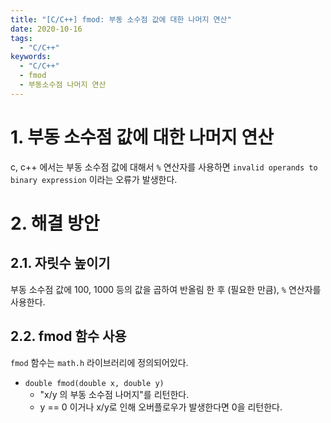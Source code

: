 ```yaml
---
title: "[C/C++] fmod: 부동 소수점 값에 대한 나머지 연산"
date: 2020-10-16
tags:
  - "C/C++"
keywords:
  - "C/C++"
  - fmod
  - 부동소수점 나머지 연산
---
```



# 1. 부동 소수점 값에 대한 나머지 연산

c, c++ 에서는 부동 소수점 값에 대해서 ``%`` 연산자를 사용하면 ``invalid operands to binary expression`` 이라는 오류가 발생한다. 


# 2. 해결 방안

## 2.1. 자릿수 높이기
부동 소수점 값에 100, 1000 등의 값을 곱하여 반올림 한 후 (필요한 만큼), ``%`` 연산자를 사용한다.


## 2.2. fmod 함수 사용

``fmod`` 함수는 ``math.h`` 라이브러리에 정의되어있다.

* ``double fmod(double x, double y)``
    * "x/y 의 부동 소수점 나머지"를 리턴한다.
    * y == 0 이거나 x/y로 인해 오버플로우가 발생한다면 0을 리턴한다.
